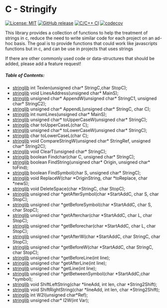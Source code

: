 # C - Stringify

[![License: MIT](https://img.shields.io/badge/License-MIT-blue.svg)](https://opensource.org/licenses/MIT)
[![GitHub release](https://img.shields.io/github/release/barrust/c-utils.svg)](https://github.com/barrust/c-utils/releases)
[![C/C++ CI](https://github.com/barrust/c-utils/workflows/C/C++%20CI/badge.svg?branch=master)](https://github.com/barrust/c-utils/actions)
[![codecov](https://codecov.io/gh/barrust/c-utils/branch/master/graph/badge.svg)](https://codecov.io/gh/barrust/c-utils)


This library provides a collection of functions to help the treatment of strings in c, reduce the need to write similar code for each project on an ad-hoc basis.  The goal is to provide functions that could work like javascripts functions but in c, and can be use in projects that uses strings

If there are other commonly used code or data-structures that should be added, please add a feature request!

##### Table of Contents:
* [stringlib](#stringlib) int Texlen(unsigned char* StringC,char StopC);
* [stringlib](#stringlib) void LinesAddress(unsigned char* MainS);
* [stringlib](#stringlib) unsigned char* AppendW(unsigned char* StringC1, unsigned char* StringC2);
* [stringlib](#stringlib) unsigned char* AppendL(unsigned char* StringC, char C);
* [stringlib](#stringlib) int numLines(unsigned char* MainS);
* [stringlib](#stringlib) unsigned char* toUpperCaseW(unsigned char* StringC);
* [stringlib](#stringlib) char toUpperCaseL(char C);
* [stringlib](#stringlib) unsigned char* toLowerCaseW(unsigned char* StringC);
* [stringlib](#stringlib) char toLowerCaseL(char C);
* [stringlib](#stringlib) void CompareStringW(unsigned char* StringRef, unsigned char* String2C);
* [stringlib](#stringlib) void ClearT(unsigned char* StringC);
* [stringlib](#stringlib) boolean Findchar(char C, unsigned char* StringC);
* [stringlib](#stringlib) boolean FindString(unsigned char* Origin, unsigned char* toFind);
* [stringlib](#stringlib) boolean FindSymbol(char S, unsigned char* StringC);
* [stringlib](#stringlib) void ReplaceW(char *OriginString, char *toReplace, char *newS);
* [stringlib](#stringlib) void DeleteSpace(char *StringC, char StopC);
* [stringlib](#stringlib) unsigned char *getAfterSymbol(char *StartAddC, char S, char StopC);
* [stringlib](#stringlib) unsigned char *getBeforeSymbol(char *StartAddC, char S, char StopC);
* [stringlib](#stringlib) unsigned char *getAfterchar(char *StartAddC, char L, char StopC);
* [stringlib](#stringlib) unsigned char *getBeforechar(char *StartAddC, char L, char StopC);
* [stringlib](#stringlib) unsigned char *getAfterW(char *StartAddC, char StringC, char StopC);
* [stringlib](#stringlib) unsigned char *getBeforeW(char *StartAddC, char StringC, char StopC);
* [stringlib](#stringlib) unsigned char *getBeforeLine(int line);
* [stringlib](#stringlib) unsigned char *getAfterLine(int line);
* [stringlib](#stringlib) unsigned char *getLine(int line);
* [stringlib](#stringlib) unsigned char *getBetweenSymbol(char *StartAddC,char *symbol);
* [stringlib](#stringlib) void ShiftLeftString(char *lineAdd, int len, char *String2Shift);
* [stringlib](#stringlib) void ShiftRightString(char *lineAdd, int len, char *String2Shift);
* [stringlib](#stringlib) int W2I(unsigned char*Ref);
* [stringlib](#stringlib) unsigned char* I2W(int Var);
